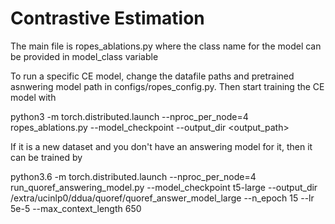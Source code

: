 # Contrastive Estimation

The main file is ropes_ablations.py where the class name for the model can be provided in model_class variable

To run a specific CE model, change the datafile paths and pretrained asnwering model path in configs/ropes_config.py.
Then start training the CE model with

python3 -m torch.distributed.launch --nproc_per_node=4 ropes_ablations.py --model_checkpoint <pretrained answering path> --output_dir <output_path>

If it is a new dataset and you don't have an answering model for it, then it can be trained by

python3.6 -m torch.distributed.launch --nproc_per_node=4 run_quoref_answering_model.py --model_checkpoint t5-large --output_dir /extra/ucinlp0/ddua/quoref/quoref_answer_model_large --n_epoch 15 --lr 5e-5 --max_context_length 650
